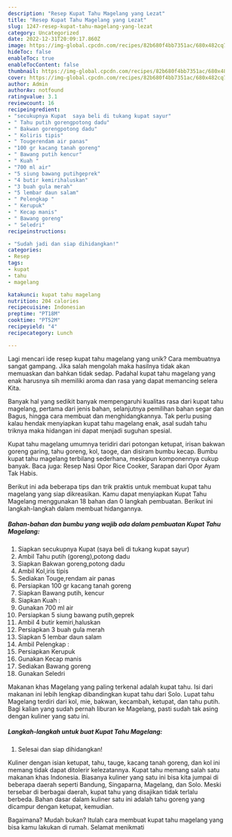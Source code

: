 ```yaml
---
description: "Resep Kupat Tahu Magelang yang Lezat"
title: "Resep Kupat Tahu Magelang yang Lezat"
slug: 1247-resep-kupat-tahu-magelang-yang-lezat
category: Uncategorized
date: 2022-12-31T20:09:17.860Z
image: https://img-global.cpcdn.com/recipes/82b680f4bb7351ac/680x482cq70/kupat-tahu-magelang-foto-resep-utama.jpg
hideToc: false
enableToc: true
enableTocContent: false
thumbnail: https://img-global.cpcdn.com/recipes/82b680f4bb7351ac/680x482cq70/kupat-tahu-magelang-foto-resep-utama.jpg
cover: https://img-global.cpcdn.com/recipes/82b680f4bb7351ac/680x482cq70/kupat-tahu-magelang-foto-resep-utama.jpg
author: Admin
authorAv: notfound
ratingvalue: 3.1
reviewcount: 16
recipeingredient:
- "secukupnya Kupat  saya beli di tukang kupat sayur"
- " Tahu putih gorengpotong dadu"
- " Bakwan gorengpotong dadu"
- " Koliris tipis"
- " Tougerendam air panas"
- "100 gr kacang tanah goreng"
- " Bawang putih kencur"
- " Kuah "
- "700 ml air"
- "5 siung bawang putihgeprek"
- "4 butir kemirihaluskan"
- "3 buah gula merah"
- "5 lembar daun salam"
- " Pelengkap "
- " Kerupuk"
- " Kecap manis"
- " Bawang goreng"
- " Seledri"
recipeinstructions:

- "Sudah jadi dan siap dihidangkan!"
categories:
- Resep
tags:
- kupat
- tahu
- magelang

katakunci: kupat tahu magelang 
nutrition: 204 calories
recipecuisine: Indonesian
preptime: "PT18M"
cooktime: "PT52M"
recipeyield: "4"
recipecategory: Lunch

---
```





Lagi mencari ide resep kupat tahu magelang yang unik? Cara membuatnya sangat gampang. Jika salah mengolah maka hasilnya tidak akan memuaskan dan bahkan tidak sedap. Padahal kupat tahu magelang yang enak harusnya sih memiliki aroma dan rasa yang dapat memancing selera Kita.





Banyak hal yang sedikit banyak mempengaruhi kualitas rasa dari kupat tahu magelang, pertama dari jenis bahan, selanjutnya pemilihan bahan segar dan Bagus, hingga cara membuat dan menghidangkannya. Tak perlu pusing kalau hendak menyiapkan kupat tahu magelang enak,      asal sudah tahu triknya maka hidangan ini dapat menjadi suguhan spesial.














Kupat tahu magelang umumnya teridiri dari potongan ketupat, irisan bakwan goreng garing, tahu goreng, kol, taoge, dan disiram bumbu kecap. Bumbu kupat tahu magelang terbilang sederhana, meskipun komponennya cukup banyak. Baca juga: Resep Nasi Opor Rice Cooker, Sarapan dari Opor Ayam Tak Habis.






Berikut ini ada beberapa tips dan trik praktis untuk membuat kupat tahu magelang yang siap dikreasikan. Kamu dapat menyiapkan Kupat Tahu Magelang menggunakan 18 bahan dan 0 langkah pembuatan. Berikut ini langkah-langkah dalam membuat hidangannya.

<!--inarticleads1-->

##### Bahan-bahan dan bumbu yang wajib ada dalam pembuatan Kupat Tahu Magelang:

1. Siapkan secukupnya Kupat  (saya beli di tukang kupat sayur)
1. Ambil  Tahu putih (goreng),potong dadu
1. Siapkan  Bakwan goreng,potong dadu
1. Ambil  Kol,iris tipis
1. Sediakan  Touge,rendam air panas
1. Persiapkan 100 gr kacang tanah goreng
1. Siapkan  Bawang putih, kencur
1. Siapkan  Kuah :
1. Gunakan 700 ml air
1. Persiapkan 5 siung bawang putih,geprek
1. Ambil 4 butir kemiri,haluskan
1. Persiapkan 3 buah gula merah
1. Siapkan 5 lembar daun salam
1. Ambil  Pelengkap :
1. Persiapkan  Kerupuk
1. Gunakan  Kecap manis
1. Sediakan  Bawang goreng
1. Gunakan  Seledri


Makanan khas Magelang yang paling terkenal adalah kupat tahu. Isi dari makanan ini lebih lengkap dibandingkan kupat tahu dari Solo. Lupat tahu Magelang terdiri dari kol, mie, bakwan, kecambah, ketupat, dan tahu putih. Bagi kalian yang sudah pernah liburan ke Magelang, pasti sudah tak asing dengan kuliner yang satu ini. 

<!--inarticleads2-->

##### Langkah-langkah untuk buat Kupat Tahu Magelang:


1. Selesai dan siap dihidangkan!

Kuliner dengan isian ketupat, tahu, tauge, kacang tanah goreng, dan kol ini memang tidak dapat ditolerir kelezatannya. Kupat tahu memang salah satu makanan khas Indonesia. Biasanya kuliner yang satu ini bisa kita jumpai di beberapa daerah seperti Bandung, Singaparna, Magelang, dan Solo. Meski tersebar di berbagai daerah, kupat tahu yang disajikan tidak terlalu berbeda. Bahan dasar dalam kuliner satu ini adalah tahu goreng yang dicampur dengan ketupat, kemudian. 

Bagaimana? Mudah bukan? Itulah cara membuat kupat tahu magelang yang bisa kamu lakukan di rumah. Selamat menikmati
